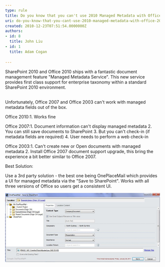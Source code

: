 ```yaml
---
type: rule
title: Do you know that you can't use 2010 Managed Metadata with Office 2007 out of the box?
uri: do-you-know-that-you-cant-use-2010-managed-metadata-with-office-2007-out-of-the-box
created: 2010-12-23T07:51:54.0000000Z
authors:
- id: 8
  title: John Liu
- id: 1
  title: Adam Cogan

---
```


SharePoint 2010 and Office 2010 ships with a fantastic document management feature "Managed Metadata Service". This new service provides first class support for enterprise taxonomy within a standard SharePoint 2010 environment. 

<br>Unfortunately, Office 2007 and Office 2003 can't work with managed metadata fields out of the box. 

Office 2010:1. Works fine


Office 2007:1. Document information can't display managed metadata
2. You can still save documents to SharePoint
3. But you can't check-in (if metadata fields are required)
4. User needs to perform a web check-in


Office 2003:1. Can't create new or Open documents with managed metadata
2. Install Office 2007 document support upgrade, this bring the experience a bit better similar to Office 2007.

 

 
Best Solution:

 Use a 3rd party solution - the best one being OnePlaceMail which provides a UI for managed metadata via the "Save to SharePoint". Works with all three versions of Office so users get a consistent UI.     


![The optional save dialog that pops up when saving document to SharePoint - allowing use of Managed Metadata from Office 2003, 2007 and File Explorer](OnePlaceMail.jpg)
